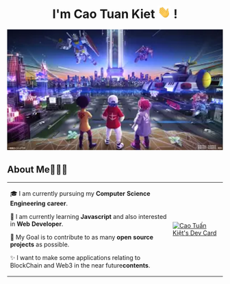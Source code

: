<h1 align="center">I'm Cao Tuan Kiet <img src="https://github.com/caotuankietc3a/caotuankietc3a/blob/main/gifs/Hi.gif" width="30px"> ! </h1>
<img src="https://github.com/caotuankietc3a/caotuankietc3a/blob/main/images/metaverse.webp" width="100%" height="50%"/>

## About Me🧑🏼‍💻

<table>
  <tr>
    <td valign="center">
      
🎓 I am currently pursuing my **Computer Science Engineering career**.

🌱 I am currently learning **Javascript** and also interested in **Web Developer**.

🎯 My Goal is to contribute to as many **open source projects** as possible.

✨ I want to make some applications relating to BlockChain and Web3 in the near future**contents**.

  <td>
    <a href="https://app.daily.dev/caotuankietc3a"><img src="https://api.daily.dev/devcards/9acb35d4535f409ba258cf80e857bccb.png?r=6h1" width="300" alt="Cao Tuấn Kiệt's Dev Card"/></a>
    </td>
  </tr>
  </table>
